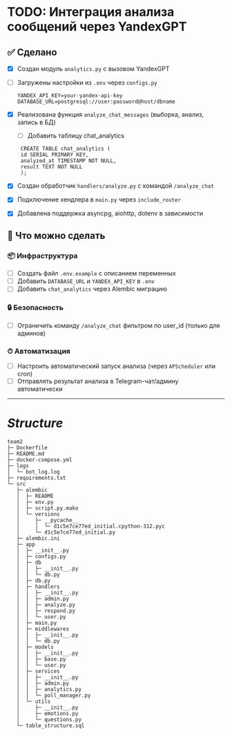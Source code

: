 # TODO: Интеграция анализа сообщений через YandexGPT

## ✅ Сделано

- [x] Создан модуль `analytics.py` с вызовом YandexGPT
- [ ] Загружены настройки из `.env` через `configs.py`

   ```
   YANDEX_API_KEY=your-yandex-api-key
   DATABASE_URL=postgresql://user:password@host/dbname
   ```

- [x] Реализована функция `analyze_chat_messages` (выборка, анализ, запись в БД)
   - [ ] Добавить таблицу chat_analytics

   ```
    CREATE TABLE chat_analytics (
    id SERIAL PRIMARY KEY,
    analyzed_at TIMESTAMP NOT NULL,
    result TEXT NOT NULL
    );
   ```

- [x] Создан обработчик `handlers/analyze.py` с командой `/analyze_chat`
- [x] Подключение хендлера в `main.py` через `include_router`
- [x] Добавлена поддержка asyncpg, aiohttp, dotenv в зависимости

## 🔲 Что можно сделать

### 📦 Инфраструктура

- [ ] Создать файл `.env.example` с описанием переменных
- [ ] Добавить `DATABASE_URL` и `YANDEX_API_KEY` в `.env`
- [ ] Добавить `chat_analytics` через Alembic миграцию

### 🔒 Безопасность

- [ ] Ограничить команду `/analyze_chat` фильтром по user_id (только для админов)

### ⏱ Автоматизация

- [ ] Настроить автоматический запуск анализа (через `APScheduler` или cron)
- [ ] Отправлять результат анализа в Telegram-чат/админу автоматически

---

# *Structure*

```
team2
├─ Dockerfile
├─ README.md
├─ docker-compose.yml
├─ logs
│  └─ bot_log.log
├─ requirements.txt
└─ src
   ├─ alembic
   │  ├─ README
   │  ├─ env.py
   │  ├─ script.py.mako
   │  └─ versions
   │     ├─ __pycache__
   │     │  └─ d1c5e7ce77ed_initial.cpython-312.pyc
   │     └─ d1c5e7ce77ed_initial.py
   ├─ alembic.ini
   ├─ app
   │  ├─ __init__.py
   │  ├─ configs.py
   │  ├─ db
   │  │  ├─ __init__.py
   │  │  └─ db.py
   │  ├─ db.py
   │  ├─ handlers
   │  │  ├─ __init__.py
   │  │  ├─ admin.py
   │  │  ├─ analyze.py
   │  │  ├─ respond.py
   │  │  └─ user.py
   │  ├─ main.py
   │  ├─ middlewares
   │  │  ├─ __init__.py
   │  │  └─ db.py
   │  ├─ models
   │  │  ├─ __init__.py
   │  │  ├─ base.py
   │  │  └─ user.py
   │  ├─ services
   │  │  ├─ __init__.py
   │  │  ├─ admin.py
   │  │  ├─ analytics.py
   │  │  └─ poll_manager.py
   │  └─ utils
   │     ├─ __init__.py
   │     ├─ emotions.py
   │     └─ questions.py
   └─ table_structure.sql

```
